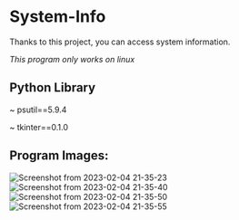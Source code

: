 # System-Info
 Thanks to this project, you can access system information.
 
*This program only works on linux*

Python Library
-----
~ psutil==5.9.4

~ tkinter==0.1.0

**Program Images:**
--------------------------------
![Screenshot from 2023-02-04 21-35-23](https://user-images.githubusercontent.com/101043132/216783888-4aef1a05-7b09-444b-802a-2db60aa2977d.png)
![Screenshot from 2023-02-04 21-35-40](https://user-images.githubusercontent.com/101043132/216783897-861357ba-aff1-4dcc-983a-233f598b4740.png)
![Screenshot from 2023-02-04 21-35-50](https://user-images.githubusercontent.com/101043132/216783905-7c2d4b3c-1fa6-4a7d-be17-16ce7e7b9105.png)
![Screenshot from 2023-02-04 21-35-55](https://user-images.githubusercontent.com/101043132/216783906-cfd3f4a0-27eb-4c0c-a774-30056f41dd8c.png)

